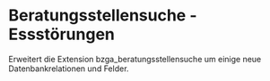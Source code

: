 Beratungsstellensuche - Essstörungen
====================================

Erweitert die Extension bzga_beratungsstellensuche um einige neue Datenbankrelationen und Felder.